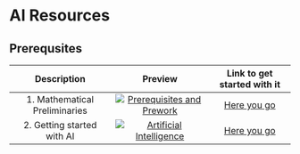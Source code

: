 # AI Resources

## Prerequsites

|                      Description                       |                                                                                                                 Preview                                                                                                                  |                                  Link to get started with it                                   |
| :----------------------------------------------------: | :--------------------------------------------------------------------------------------------------------------------------------------------------------------------------------------------------------------------------------------: | :--------------------------------------------------------------------------------------------: |
|              1. Mathematical Preliminaries              | <center> [![Prerequisites and Prework](https://developers.google.com/static/machine-learning/images/intro-with-1_960.png "Introduction to ML And AI")](https://www.youtube.com/watch?v=BmDricQGK6w "Introduction to ML and AI") <center> | [Here you go](https://developers.google.com/machine-learning/crash-course/prereqs-and-prework) |
| 2. Getting started with AI  |                                                      [![Artificial Intelligence](https://www.srimax.com/wp-content/uploads/2020/01/Importance-of-Artificial-Intelligence.jpeg "The School Of AI")](https://theschoolof.ai/ "The School Of AI")   <center> | [Here you go](https://theschoolof.ai/)                                                   |
